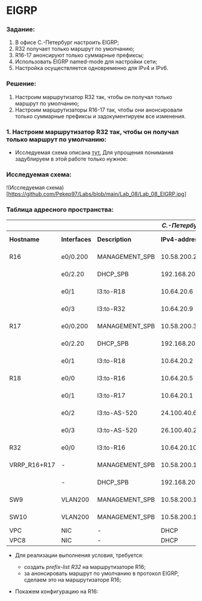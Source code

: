 # EIGRP

### Задание:

1. В офисе С.-Петербург настроить EIGRP;
2. R32 получает только маршрут по умолчанию;
3. R16-17 анонсируют только суммарные префиксы;
4. Использовать EIGRP named-mode для настройки сети;
5. Настройка осуществляется одновременно для IPv4 и IPv6.

### Решение: 

1. Настроим маршрутизатор R32 так, чтобы он получал только маршрут по умолчанию;
2. Настроим маршрутизаторы R16-17 так, чтобы они анонсировали только суммарные префиксы и задокументируем все изменения.

### 1. Настроим маршрутизатор R32 так, чтобы он получал только маршрут по умолчанию:

- Исследуемая схема описана [тут.](https://github.com/Pekep97/Labs/tree/main/Lab_04) Для упрощения понимания задублируем в этой работе только нужное:

### Исследуемая схема:

!(Исследуемая схема)[https://github.com/Pekep97/Labs/blob/main/Lab_08/Lab_08_EIGRP.jpg]

### Таблица адресного пространства:

|              |            |                | *С.-Петербург*|                       |             |                     |             |                |
|--------------|------------|----------------|---------------|-----------------------|-------------|---------------------|-------------|----------------|
| **Hostname** |**Interfaces**|**Description**|**IPv4-address**|**Mask**             |**Gateway**  |**IPv6-address**     |**IPv6-prefix**|**LLIPv6-address**|
| R16          | e0/0.200   | MANAGEMENT_SPB | 10.58.200.2   | 255.255.255.0 (/24)   | -           | fd00:10:58:200::1   | /64         | fe80::1        |
|              | e0/2.20    | DHCP_SPB       | 192.168.20.2  | 255.255.255.0 (/24)   | -           | fd00:192:168:20::1  | /64         | fe80::1        |
|              | e0/1       | l3:to-R18      | 10.64.20.6    | 255.255.255.252 (/30) | -           | fd00:0:16:18::2     | /112        | fe80::2        |
|              | e0/3       | l3:to-R32      | 10.64.20.9    | 255.255.255.252 (/30) | -           | fd00:0:16:32::1     | /112        | fe80::1        |
| R17          | e0/0.200   | MANAGEMENT_SPB | 10.58.200.3   | 255.255.255.0 (/24)   | -           | fd00:10:58:200::1   | /64         | fe80::1        |
|              | e0/2.20    | DHCP_SPB       | 192.168.20.3  | 255.255.255.0 (/24)   | -           | fd00:192:168:200::1 | /64         | fe80::1        |
|              | e0/1       | l3:to-R18      | 10.64.20.2    | 255.255.255.252 (/30) | -           | fd00:0:17:18::2     | /112        | fe80::2        |
| R18          | e0/0       | l3:to-R16      | 10.64.20.5    | 255.255.255.252 (/30) | -           | fd00:0:16:18::1     | /112        | fe80::1        |
|              | e0/1       | l3:to-R17      | 10.64.20.1    | 255.255.255.252 (/30) | -           | fd00:0:17:18::1     | /112        | fe80::1        |
|              | e0/2       | l3:to-AS-520   | 24.100.40.6   | 255.255.255.252 (/30) | -           | 2000:0:520:2042::2  | /112        | fe80::1        |
|              | e0/3       | l3:to-AS-520   | 26.100.40.2   | 255.255.255.252 (/30) | -           | 2000:0:2042:520::2  | /112        | fe80::2        |
| R32          | e0/0       | l3:to-R16      | 10.64.20.10   | 255.255.255.252 (/30) | -           | fd00:0:16:32::2     | /112        | fe80::2        |
| VRRP_R16+R17 | -          | MANAGEMENT_SPB | 10.58.200.1   | 255.255.255.0 (/24)   | -           | -                   | -           | -              |
|              | -          | DHCP_SPB       | 192.168.20.1  | 255.255.255.0 (/24)   | -           | -                   | -           | -              |
| SW9          | VLAN200    | MANAGEMENT_SPB | 10.58.200.109 | 255.255.255.0 (/24)   | 10.58.200.1 | fd00:10:58:200::9   | /64         | fe80::9        |
| SW10         | VLAN200    | MANAGEMENT_SPB | 10.58.200.110 | 255.255.255.0 (/24)   | 10.58.200.1 | fd00:10:58:200::10  | /64         | fe80::10       |
| VPC          | NIC        | -              | DHCP          | DHCP                  | DHCP        | -                   | -           | -              |
| VPC8         | NIC        | -              | DHCP          | DHCP                  | DHCP        | -                   | -           | -              |


- Для реализации выполнения условия, требуется:
  * создать *prefix-list R32* на маршрутизаторе R16;
  * за анонсировать маршрут по умолчанию в протокол EIGRP, сделаем это на маршрутизаторе R16;
 
- Покажем конфигурацию на R16:


